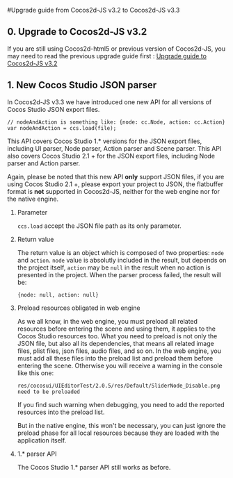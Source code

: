 #Upgrade guide from Cocos2d-JS v3.2 to Cocos2d-JS v3.3

## 0. Upgrade to Cocos2d-JS v3.2

If you are still using Cocos2d-html5 or previous version of Cocos2d-JS, you may need to read the previous upgrade guide first : [Upgrade guide to Cocos2d-JS v3.2](../../v3.2rc0/upgrade-guide/en.md)

## 1. New Cocos Studio JSON parser

In Cocos2d-JS v3.3 we have introduced one new API for all versions of Cocos Studio JSON export files.

```
// nodeAndAction is something like: {node: cc.Node, action: cc.Action}
var nodeAndAction = ccs.load(file);
```

This API covers Cocos Studio 1.* versions for the JSON export files, including UI parser, Node parser, Action parser and Scene parser. This API also covers Cocos Studio 2.1 + for the JSON export files, including Node parser and Action parser.

Again, please be noted that this new API **only** support JSON files, if you are using Cocos Studio 2.1 +, please export your project to JSON, the flatbuffer format is **not** supported in Cocos2d-JS, neither for the web engine nor for the native engine.

1. Parameter

    `ccs.load` accept the JSON file path as its only parameter.
    
2. Return value

    The return value is an object which is composed of two properties: `node` and `action`. `node` value is absolutly included in the result, but depends on the project itself, `action` may be `null` in the result when no action is presented in the project. When the parser process failed, the result will be:
    
    ```
    {node: null, action: null}
    ```
    
3. Preload resources obligated in web engine

    As we all know, in the web engine, you must preload all related resources before entering the scene and using them, it applies to the Cocos Studio resources too. What you need to preload is not only the JSON file, but also all its dependencies, that means all related image files, plist files, json files, audio files, and so on. In the web engine, you must add all these files into the preload list and preload them before entering the scene. Otherwise you will receive a warning in the console like this one:
    
    ```
    res/cocosui/UIEditorTest/2.0.5/res/Default/SliderNode_Disable.png need to be preloaded
    ```
    
    If you find such warning when debugging, you need to add the reported resources into the preload list.
    
    But in the native engine, this won't be necessary, you can just ignore the preload phase for all local resources because they are loaded with the application itself.
    
4. 1.* parser API

    The Cocos Studio 1.* parser API still works as before.